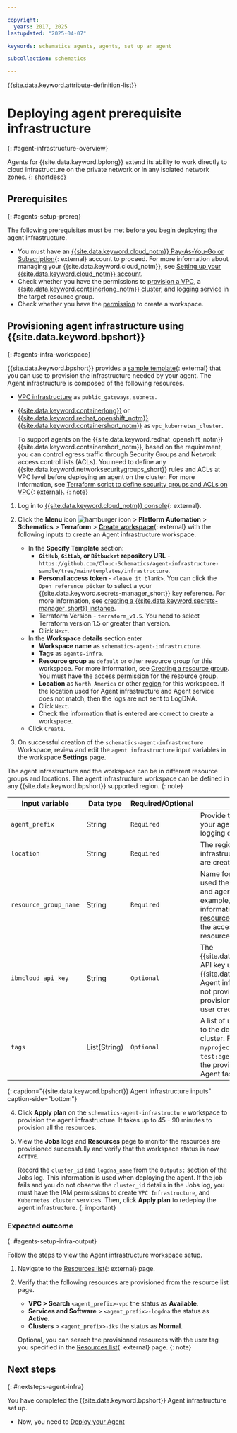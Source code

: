 ```yaml
---

copyright:
  years: 2017, 2025
lastupdated: "2025-04-07"

keywords: schematics agents, agents, set up an agent

subcollection: schematics

---
```


{{site.data.keyword.attribute-definition-list}}

# Deploying agent prerequisite infrastructure
{: #agent-infrastructure-overview}

Agents for {{site.data.keyword.bplong}} extend its ability to work directly to cloud infrastructure on the private network or in any isolated network zones.
{: shortdesc}

## Prerequisites
{: #agents-setup-prereq}

The following prerequisites must be met before you begin deploying the agent infrastructure.

- You must have an [{{site.data.keyword.cloud_notm}} Pay-As-You-Go or Subscription](https://cloud.ibm.com/registration){: external} account to proceed. For more information about managing your {{site.data.keyword.cloud_notm}}, see [Setting up your {{site.data.keyword.cloud_notm}} account](/docs/account?topic=account-account-getting-started).
- Check whether you have the permissions to [provision a VPC](/docs/vpc?topic=vpc-managing-user-permissions-for-vpc-resources), a [{{site.data.keyword.containerlong_notm}} cluster](/docs/containers?topic=containers-terraform-setup#terraform-cluster-IAM), and [logging service](/docs/log-analysis?topic=log-analysis-iam_manage_events) in the target resource group.
- Check whether you have the [permission](/docs/schematics?topic=schematics-access#workspace-permissions) to create a workspace.

## Provisioning agent infrastructure using {{site.data.keyword.bpshort}}
{: #agents-infra-workspace}

{{site.data.keyword.bpshort}} provides a [sample template](https://github.com/Cloud-Schematics/schematics-agents/tree/main/templates/infrastructure){: external} that you can use to provision the infrastructure needed by your agent. The Agent infrastructure is composed of the following resources.

- [VPC infrastructure](/docs/vpc?topic=vpc-iam-getting-started) as `public_gateways`, `subnets`.
- [{{site.data.keyword.containerlong}}](/docs/containers?topic=containers-vpc-subnets) or [{{site.data.keyword.redhat_openshift_notm}} {{site.data.keyword.containershort_notm}}](/docs/openshift?topic=openshift-learning-path-admin#admin_cluster) as `vpc_kubernetes_cluster`.

    To support agents on the {{site.data.keyword.redhat_openshift_notm}} {{site.data.keyword.containershort_notm}}, based on the requirement, you can control egress traffic through Security Groups and Network access control lists (ACLs).
    You need to define any {{site.data.keyword.networksecuritygroups_short}} rules and ACLs at VPC level before deploying an agent on the cluster. For more information, see [Terraform script to define security groups and ACLs on VPC](https://github.com/Cloud-Schematics/schematics-agents/blob/main/templates/infrastructure/vpc/network_acl.tf){: external}.
    {: note}

1. Log in to [{{site.data.keyword.cloud_notm}} console](https://cloud.ibm.com/){: external}.
2. Click the **Menu** icon ![hamburger icon](images/icon_hamburger.svg) > **Platform Automation** > **Schematics** > **Terraform** > [**Create workspace**](https://cloud.ibm.com/schematics/workspaces/create){: external} with the following inputs to create an Agent infrastructure workspace.
    - In the **Specify Template** section:
        - **`GitHub`, `GitLab`, or `Bitbucket` repository URL** - `https://github.com/Cloud-Schematics/agent-infrastructure-sample/tree/main/templates/infrastructure`.
        - **Personal access token** - `<leave it blank>`. You can click the `Open reference picker` to select a your {{site.data.keyword.secrets-manager_short}} key reference. For more information, see [creating a {{site.data.keyword.secrets-manager_short}} instance](/docs/secrets-manager?topic=secrets-manager-create-instance).
        - Terraform Version - `terraform_v1.5`. You need to select Terraform version 1.5 or greater than version.
        - Click `Next`.
    - In the **Workspace details** section enter
        - **Workspace name** as `schematics-agent-infrastructure`.
        - **Tags** as `agents-infra`. 
        - **Resource group** as `default` or other resource group for this workspace. For more information, see [Creating a resource group](/docs/account?topic=account-rgs). You must have the access permission for the resource group.
        - **Location** as `North America` or other [region](/docs/schematics?topic=schematics-multi-region-deployment) for this workspace. If the location used for Agent infrastructure and Agent service does not match, then the logs are not sent to LogDNA.
        - Click `Next`.
        - Check the information that is entered are correct to create a workspace.
    - Click `Create`.

3. On successful creation of the `schematics-agent-infrastructure` Workspace, review and edit the `agent infrastructure` input variables in the workspace **Settings** page.

The agent infrastructure and the workspace can be in different resource groups and locations. The agent infrastructure workspace can be defined in any {{site.data.keyword.bpshort}} supported region.
{: note} 

| Input variable  | Data type | Required/Optional | Description |
|--|--|--|-- |
| `agent_prefix` | String | `Required` | Provide the prefix for naming your agent VPC, cluster, and logging configuration.
| `location`| String | `Required` | The region in the agent infrastructure VPC and cluster are created in. |
| `resource_group_name` | String | `Required` | Name for the resource group used the agent infrastructure and agent are associated to. For example, **`test_agent`**. For more information, see [Creating a resource group](/docs/account?topic=account-rgs). You must have the access permission for the resource group. |
| `ibmcloud_api_key` | String | `Optional` | The {{site.data.keyword.cloud_notm}} API key used to provision the {{site.data.keyword.bpshort}} Agent infrastructure resources. If not provided, resources provisions in currently logged in user credentials.|
| `tags` | List(String) | `Optional` | A list of user tags to be applied to the deployed, VPC, and cluster. For example, `myproject:agent`, `test:agentinfra`. You can see the provisioned resources of an Agent faster by using Tag name. |
{: caption="{{site.data.keyword.bpshort}} Agent infrastructure inputs" caption-side="bottom"}

4. Click **Apply plan** on the `schematics-agent-infrastructure` workspace to provision the agent infrastructure. It takes up to 45 - 90 minutes to provision all the resources. 
 
5. View the **Jobs** logs and **Resources** page to monitor the resources are provisioned successfully and verify that the workspace status is now `ACTIVE`.

    Record the `cluster_id` and `logdna_name` from the `Outputs:` section of the Jobs log. This information is used when deploying the agent. If the job fails and you do not observe the `cluster_id` details in the Jobs log, you must have the IAM permissions to create `VPC Infrastructure`, and `Kubernetes cluster` services. Then, click **Apply plan** to redeploy the agent infrastructure. 
    {: important}

### Expected outcome
{: #agents-setup-infra-output}

Follow the steps to view the Agent infrastructure workspace setup.

1. Navigate to the [Resources list](https://cloud.ibm.com/resources/){: external} page.
2. Verify that the following resources are provisioned from the resource list page.
    - **VPC > Search** `<agent_prefix>-vpc` the status as **Available**.
    - **Services and Software** > `<agent_prefix>-logdna` the status as **Active**.
    - **Clusters** > `<agent_prefix>-iks` the status as **Normal**.

    Optional, you can search the provisioned resources with the user tag you specified in the [Resources list](https://cloud.ibm.com/resources/){: external} page.
    {: note}

## Next steps
{: #nextsteps-agent-infra}

You have completed the {{site.data.keyword.bpshort}} Agent infrastructure set up.
- Now, you need to [Deploy your Agent](/docs/schematics?topic=schematics-deploy-agent-overview) 
